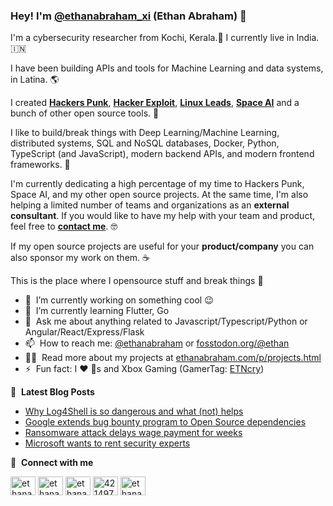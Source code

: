 ### Hey! I'm [@ethanabraham_xi](https://twitter.com/ethanabraham_xi) (Ethan Abraham) 👋

I'm a cybersecurity researcher from Kochi, Kerala.🐘󠁵󠁳󠁣󠁡󠁿 I currently live in India. 🇮🇳

I have been building APIs and tools for Machine Learning and data systems, in Latina. 🌎

I created [**Hackers Punk**](https://www.hackerspunk.com/), [**Hacker Exploit**](https://www.hackerexploit.com/), [**Linux Leads**](https://www.linuxleads.com/),  [**Space AI**](https://www.spaceai.dev/) and a bunch of other open source tools. 🚀

I like to build/break things with Deep Learning/Machine Learning, distributed systems, SQL and NoSQL databases, Docker, Python, TypeScript (and JavaScript), modern backend APIs, and modern frontend frameworks. 🤖

I'm currently dedicating a high percentage of my time to Hackers Punk, Space AI, and my other open source projects. At the same time, I'm also helping a limited number of teams and organizations as an **external consultant**. If you would like to have my help with your team and product, feel free to [**contact me**](<mailto:infosec@ethanabraham.com>). 🤓

If my open source projects are useful for your **product/company** you can also sponsor my work on them. ☕

This is the place where I opensource stuff and break things :rofl:

- 🔭 &nbsp;I’m currently working on something cool :wink:
- 🌱 &nbsp;I’m currently learning Flutter, Go
- 💬 &nbsp;Ask me about anything related to Javascript/Typescript/Python or Angular/React/Express/Flask
- 📫 &nbsp;How to reach me: [@ethanabraham](https://twitter.com/ethanabraham_xi) or <a rel="me" href="https://fosstodon.org/@ethan">fosstodon.org/@ethan</a>
- 👨‍💻 &nbsp;Read more about my projects at [ethanabraham.com/p/projects.html](https://www.ethanabraham.com/p/projects.html)
- ⚡ &nbsp;Fun fact: I :heart: :dog:s and Xbox Gaming (GamerTag: [ETNcry](https://account.xbox.com/en-us/profile?gamertag=ETNcry))

📕 &nbsp;**Latest Blog Posts**
<!-- BLOG-POST-LIST:START -->
- [Why Log4Shell is so dangerous and what (not) helps](https://www.ethanabraham.com/2022/10/why-log4shell-is-so-dangerous-and-what-not-helps.html)
- [Google extends bug bounty program to Open Source dependencies](https://www.ethanabraham.com/2022/10/google-extends-bug-bounty-program-to-open-source-dependencies.html/)
- [Ransomware attack delays wage payment for weeks](https://www.ethanabraham.com/2022/02/ransomware-attack-delays-wage-payment.html)
- [Microsoft wants to rent security experts](https://www.ethanabraham.com/2022/05/microsoft-wants-to-rent-security-experts.html)
<!-- BLOG-POST-LIST:END -->

🔗 &nbsp;**Connect with me**
<p align="left">
<a href="https://dev.to/ethanabraham" target="blank"><img align="center" src="https://cdn.jsdelivr.net/npm/simple-icons@3.0.1/icons/dev-dot-to.svg" alt="ethanabraham" height="30" width="40" /></a>
<a href="https://twitter.com/ethanabraham_xi" target="blank"><img align="center" src="https://raw.githubusercontent.com/ethanabraham-xi/github-profile-readme-generator/master/src/images/icons/Social/twitter.svg" alt="ethanabraham" height="30" width="40" /></a>
<a href="https://linkedin.com/in/ethanabrahams" target="blank"><img align="center" src="https://raw.githubusercontent.com/ethanabraham-xi/github-profile-readme-generator/master/src/images/icons/Social/linked-in-alt.svg" alt="ethanabraham" height="30" width="40" /></a>
<a href="https://stackoverflow.com/users/20741104/ethan-abraham" target="blank"><img align="center" src="https://raw.githubusercontent.com/ethanabraham-xi/github-profile-readme-generator/master/src/images/icons/Social/stack-overflow.svg" alt="4214976" height="30" width="40" /></a>
<a href="https://instagram.com/ethanabraham_xi" target="blank"><img align="center" src="https://raw.githubusercontent.com/ethanabraham-xi/github-profile-readme-generator/master/src/images/icons/Social/instagram.svg" alt="ethanabraham" height="30" width="40" /></a>
